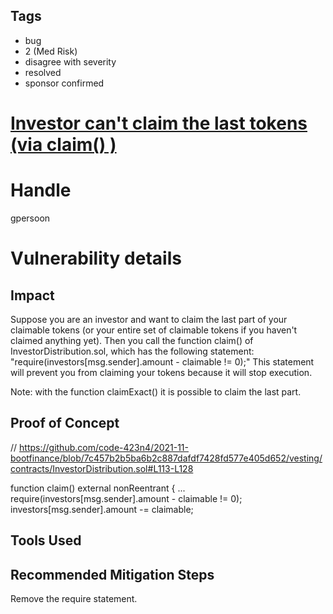 ## Tags

- bug
- 2 (Med Risk)
- disagree with severity
- resolved
- sponsor confirmed

# [Investor can't claim the last tokens (via claim() )](https://github.com/code-423n4/2021-11-bootfinance-findings/issues/131) 

# Handle

gpersoon


# Vulnerability details

## Impact
Suppose you are an investor and want to claim the last part of your claimable tokens (or your entire set of claimable tokens if you haven't claimed anything yet).
Then you call the function claim() of InvestorDistribution.sol, which has the following statement:
"require(investors[msg.sender].amount - claimable != 0);"
This statement will prevent you from claiming your tokens because it will stop execution.

Note: with the function claimExact() it is possible to claim the last part.

## Proof of Concept
// https://github.com/code-423n4/2021-11-bootfinance/blob/7c457b2b5ba6b2c887dafdf7428fd577e405d652/vesting/contracts/InvestorDistribution.sol#L113-L128

function claim() external nonReentrant {
...
        require(investors[msg.sender].amount - claimable != 0);
        investors[msg.sender].amount -= claimable;

## Tools Used

## Recommended Mitigation Steps
Remove the require statement.


